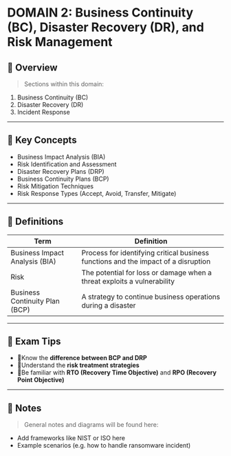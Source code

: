 # DOMAIN 2: Business Continuity (BC), Disaster Recovery (DR), and Risk Management

## 📖 Overview
> Sections within this domain:

1. Business Continuity (BC)
2. Disaster Recovery (DR)
3. Incident Response

---

## 🔑 Key Concepts

- Business Impact Analysis (BIA)
- Risk Identification and Assessment
- Disaster Recovery Plans (DRP)
- Business Continuity Plans (BCP)
- Risk Mitigation Techniques
- Risk Response Types (Accept, Avoid, Transfer, Mitigate)

---

## 📌 Definitions

| Term | Definition |
|------|------------|
| Business Impact Analysis (BIA) | Process for identifying critical business functions and the impact of a disruption |
| Risk | The potential for loss or damage when a threat exploits a vulnerability |
| Business Continuity Plan (BCP) | A strategy to continue business operations during a disaster |

---

## 🧠 Exam Tips

- 🔸Know the **difference between BCP and DRP**
- 🔸Understand the **risk treatment strategies**
- 🔸Be familiar with **RTO (Recovery Time Objective)** and **RPO (Recovery Point Objective)**

---

## 📝 Notes
> General notes and diagrams will be found here:

- Add frameworks like NIST or ISO here
- Example scenarios (e.g. how to handle ransomware incident)

